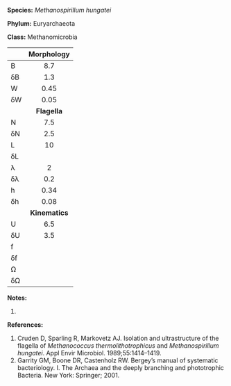 **Species:** *Methanospirillum hungatei*

**Phylum:** Euryarchaeota

**Class:** Methanomicrobia

|    | **Morphology** |
|:-- | :------------: |
| B  | 8.7 |
| δB | 1.3 |
| W  | 0.45 |
| δW | 0.05 |
|    | **Flagella** |
| N  | 7.5 |
| δN | 2.5 |
| L  | 10 |
| δL |  |
| λ  | 2 |
| δλ | 0.2 |
| h  | 0.34 |
| δh | 0.08 |
|    | **Kinematics** |
| U  | 6.5 |
| δU | 3.5 |
| f  |  |
| δf |  |
| Ω  |  |
| δΩ |  |

**Notes:**

1.

**References:**

1. Cruden D, Sparling R, Markovetz AJ.  Isolation and ultrastructure of the flagella of *Methanococcus thermolithotrophicus* and *Methanospirillum hungatei*.  Appl Envir Microbiol. 1989;55:1414–1419.
1. Garrity GM, Boone DR, Castenholz RW.  Bergey’s manual of systematic bacteriology. I. The Archaea and the deeply branching and phototrophic Bacteria.  New York:  Springer; 2001.
